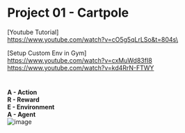 # Project 01 - Cartpole
[Youtube Tutorial] \
https://www.youtube.com/watch?v=cO5g5qLrLSo&t=804s\

[Setup Custom Env in Gym] \
https://www.youtube.com/watch?v=cxMuWd83fI8 \
https://www.youtube.com/watch?v=kd4RrN-FTWY

#
**A - Action**\
**R - Reward**\
**E - Environment**\
**A - Agent**\
![image](https://user-images.githubusercontent.com/40123599/165342410-a1a2cd20-e720-437d-93f7-11a5e7fd1824.png)
